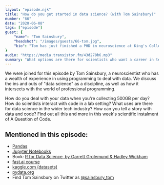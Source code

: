 ```yaml
---
layout: "episode.njk"
title: "How do you get started in data science? (with Tom Sainsbury)"
number: "66"
date: "2020-06-08"
tags: ["episode"]
guest: {
    "name": "Tom Sainsbury",
    "headshot": "/images/guests/66-tom.jpg",
    "bio": "Tom has just finished a PHD in neuroscience at King's College London. He's interested in transitioning to data science but is staying in academia for the foreseeable future."
}
audio: "https://media.transistor.fm/43d278b6.mp3"
summary: "What options are there for scientists who want a career in tech? Data Science could be a great route into programming."
---
```


We were joined for this episode by Tom Sainsbury, a neuroscientist who has a wealth of experience in using programming to deal with data. We discuss the ins and outs of "data science" as a discipline, as well as how it intersects with the world of professional programming.

How do you deal with your data when you're collecting 500GB per day? How do scientists interact with code in a lab setting? What uses are there for data science in the wider tech industry? How can you tell a story with data and code? Find out all this and more in this week's scientific instalment of A Question of Code.

## Mentioned in this episode:

* [Pandas](https://pandas.pydata.org/)
* [Jupyter Notebooks](https://jupyter.org/)
* Book: [R for Data Science, by Garrett Grolemund & Hadley Wickham](https://r4ds.had.co.nz/)
* [fast.ai course](https://www.fast.ai/)
* [kaggle.com (datasets)](https://www.kaggle.com/)
* [pydata.org](https://pydata.org/)
* Find Tom Sainsbury on Twitter as [@sainsbury_tom](https://twitter.com/sainsbury_tom)
